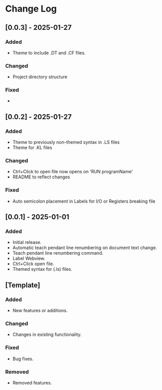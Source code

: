 # Change Log

## [0.0.3] - 2025-01-27
### Added
- Theme to include .DT and .CF files.

### Changed
- Project directory structure

### Fixed
- 

## [0.0.2] - 2025-01-27
### Added
- Theme to previously non-themed syntax in .LS files
- Theme for .KL files

### Changed
- Ctrl+Click to open file now opens on 'RUN programName'
- README to reflect changes

### Fixed
- Auto semicolon placement in Labels for I/O or Registers breaking file

## [0.0.1] - 2025-01-01
### Added
- Initial release.
- Automatic teach pendant line renumbering on document text change.
- Teach pendant line renumbering command.
- Label Webview.
- Ctrl+Click open file.
- Themed syntax for (.ls) files.

## [Template]
### Added
- New features or additions.

### Changed
- Changes in existing functionality.

### Fixed
- Bug fixes.

### Removed
- Removed features.